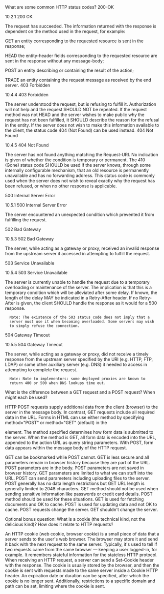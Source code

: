 What are some common HTTP status codes?
200-OK

10.2.1 200 OK

The request has succeeded. The information returned with the response is dependent on the method used in the request, for example:

GET an entity corresponding to the requested resource is sent in the response;

HEAD the entity-header fields corresponding to the requested resource are sent in the response without any message-body;

POST an entity describing or containing the result of the action;

TRACE an entity containing the request message as received by the end server.
403 Forbidden

10.4.4 403 Forbidden

The server understood the request, but is refusing to fulfill it. Authorization will not help and the request SHOULD NOT be repeated. If the request method was not HEAD and the server wishes to make public why the request has not been fulfilled, it SHOULD describe the reason for the refusal in the entity. If the server does not wish to make this information available to the client, the status code 404 (Not Found) can be used instead.
404 Not Found

10.4.5 404 Not Found

The server has not found anything matching the Request-URI. No indication is given of whether the condition is temporary or permanent. The 410 (Gone) status code SHOULD be used if the server knows, through some internally configurable mechanism, that an old resource is permanently unavailable and has no forwarding address. This status code is commonly used when the server does not wish to reveal exactly why the request has been refused, or when no other response is applicable.


500 Internal Server Error

10.5.1 500 Internal Server Error

The server encountered an unexpected condition which prevented it from fulfilling the request.


502 Bad Gateway

10.5.3 502 Bad Gateway

The server, while acting as a gateway or proxy, received an invalid response from the upstream server it accessed in attempting to fulfill the request.

503 Service Unavailable

10.5.4 503 Service Unavailable

The server is currently unable to handle the request due to a temporary overloading or maintenance of the server. The implication is that this is a temporary condition which will be alleviated after some delay. If known, the length of the delay MAY be indicated in a Retry-After header. If no Retry-After is given, the client SHOULD handle the response as it would for a 500 response.

      Note: The existence of the 503 status code does not imply that a
      server must use it when becoming overloaded. Some servers may wish
      to simply refuse the connection.

504 Gateway Timeout

10.5.5 504 Gateway Timeout

The server, while acting as a gateway or proxy, did not receive a timely response from the upstream server specified by the URI (e.g. HTTP, FTP, LDAP) or some other auxiliary server (e.g. DNS) it needed to access in attempting to complete the request.

      Note: Note to implementors: some deployed proxies are known to
      return 400 or 500 when DNS lookups time out.


What is the difference between a GET request and a POST request? When might each be used?

HTTP POST requests supply additional data from the client (browser) to the server in the message body. In contrast, GET requests include all required data in the URL. Forms in HTML can use either method by specifying method="POST" or method="GET" (default) in the <form> element. The method specified determines how form data is submitted to the server. When the method is GET, all form data is encoded into the URL, appended to the action URL as query string parameters. With POST, form data appears within the message body of the HTTP request.

GET can be bookmarked while POST cannot. GET is less secure and all parameters remain in browser history because they are part of the URL. POST parameters are in the body. POST parameters are not saved in browser history. GET parameters are limited to what we can stuff into the URL. POST can send parameters including uploading files to the server. POST generally has no data length restrictions but GET URL length is generally limited to 2048 characters. GET method should not be used when sending sensitive information like passwords or credit card details. POST method should be used for these situations. GET is used for fetching documents and OK to cache. POST is used for updating data and not OK to cache. POST requests change the server. GET shouldn't change the server.

Optional bonus question: What is a cookie (the technical kind, not the delicious kind)? How does it relate to HTTP requests?

An HTTP cookie (web cookie, browser cookie) is a small piece of data that a server sends to the user's web browser. The browser may store it and send it back with the next request to the same server. Typically, it's used to tell if two requests came from the same browser — keeping a user logged-in, for example. It remembers stateful information for the stateless HTTP protocol. When receiving an HTTP request, a server can send a Set-Cookie header with the response. The cookie is usually stored by the browser, and then the cookie is sent with requests made to the same server inside a Cookie HTTP header. An expiration date or duration can be specified, after which the cookie is no longer sent. Additionally, restrictions to a specific domain and path can be set, limiting where the cookie is sent.
